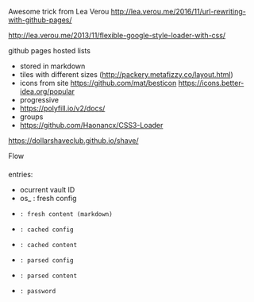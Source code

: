 
Awesome trick from Lea Verou
http://lea.verou.me/2016/11/url-rewriting-with-github-pages/

http://lea.verou.me/2013/11/flexible-google-style-loader-with-css/


github pages hosted lists
- stored in markdown
- tiles with different sizes (http://packery.metafizzy.co/layout.html)
- icons from site
  https://github.com/mat/besticon
  https://icons.better-idea.org/popular
- progressive
- https://polyfill.io/v2/docs/
- groups
- https://github.com/Haonancx/CSS3-Loader


https://dollarshaveclub.github.io/shave/



Flow
####

entries:
- ocurrent vault ID
- os_ : fresh config
-     : fresh content (markdown)
-     : cached config
-     : cached content
-     : parsed config
-     : parsed content
-     : password
